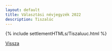 ```yaml
---
layout: default
title: Választási névjegyzék 2022
description: Tiszalúc
---
```


{% include settlementHTMLs/Tiszaluuc.html %}

[Vissza](../)